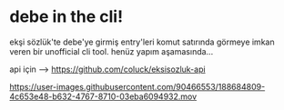 # debe in the cli!

ekşi sözlük'te debe'ye girmiş entry'leri komut satırında görmeye imkan veren bir unofficial cli tool. henüz yapım aşamasında...

api için --> https://github.com/coluck/eksisozluk-api


https://user-images.githubusercontent.com/90466553/188684809-4c653e48-b632-4767-8710-03eba6094932.mov

